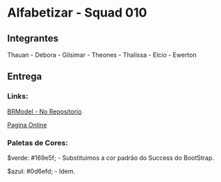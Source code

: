 # Alfabetizar - Squad 010

## Integrantes

Thauan - Debora - Gilsimar - Theones - Thalissa - Elcio - Ewerton

## Entrega

### Links:
<!-- [BRModeloWEB - Conceitual](https://app.brmodeloweb.com/#!/conceptual/62d2b277fb89a70b5f786bd9)

[BRModeloWEB - Logico](https://app.brmodeloweb.com/#!/logic/%7B%22modelid%22:%2262d553cf84363699f1a567b1%22,%22conversionId%22:%22%22%7D) -->

[BRModel - No Repositorio](https://github.com/squad010-recodepro/avaliacao1/tree/main/Banco%20de%20Dados)

[Pagina Online](https://squad010-recodepro.github.io/avaliacao1/)

### Paletas de Cores:
$verde: #169e5f;  - Substituimos a cor padrão do Success do BootStrap.

$azul: #0d6efd; - Idem.



